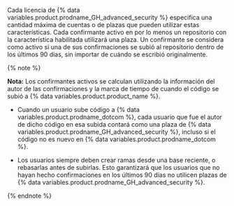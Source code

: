 Cada licencia de {% data variables.product.prodname_GH_advanced_security %} especifica una cantidad máxima de cuentas o de plazas que pueden utilizar estas características. Cada confirmante activo en por lo menos un repositorio con la característica habilitada utilizará una plaza. Un confirmante se considera como activo si una de sus confirmaciones se subió al repositorio dentro de los últimos 90 días, sin importar de cuándo se escribió originalmente.

{% note %}

**Nota:** Los confirmantes activos se calculan utilizando la información del autor de las confirmaciones y la marca de tiempo de cuando el código se subió a {% data variables.product.product_name %}.

- Cuando un usuario sube código a {% data variables.product.prodname_dotcom %}, cada usuario que fue el autor de dicho código en esa subida contará como una plaza de {% data variables.product.prodname_GH_advanced_security %}, incluso si el código no es nuevo en {% data variables.product.prodname_dotcom %}.

- Los usuarios siempre deben crear ramas desde una base reciente, o rebasarlas antes de subirlas. Esto garantizará que los usuarios que no hayan hecho confirmaciones en los últimos 90 días no utilicen plazas de {% data variables.product.prodname_GH_advanced_security %}.

{% endnote %}

